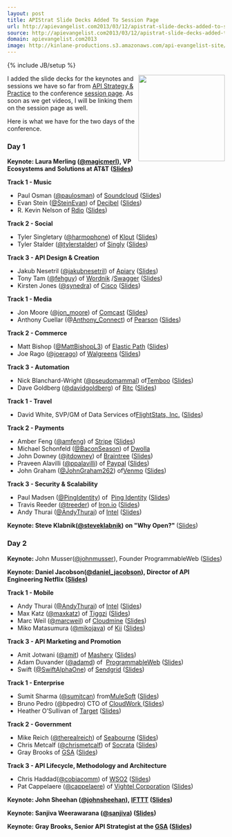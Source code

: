 ```yaml
---
layout: post
title: APIStrat Slide Decks Added To Session Page
url: http://apievangelist.com2013/03/12/apistrat-slide-decks-added-to-session-page/
source: http://apievangelist.com2013/03/12/apistrat-slide-decks-added-to-session-page/
domain: apievangelist.com2013
image: http://kinlane-productions.s3.amazonaws.com/api-evangelist-site/blog/api-strategy-practice-event-2-sold-out.png
---
```

{% include JB/setup %}<p>
     <a href="http://www.apistrategyconference.com/"><img src="https://s3.amazonaws.com/kinlane-productions/events/api-strategy-practice-conference/api-strategy-practice-event-2-sold-out.png"  width="200" align="right" /></a>
</p>
<p>
     I added the slide decks for the keynotes and sessions we have so far from <a href="http://www.apistrategyconference.com/">API Strategy &amp; Practice</a> to the conference <a href="http://apistrategyconference.com/sessions.php">session page</a>. As soon as we get videos, I will be linking them on the session page as well.
</p>
<p>
     Here is what we have for the two days of the conference.
</p>
<h3>
     Day 1
</h3>
<p>
     <strong>Keynote: <strong id="internal-source-marker_0.0019516758620738983">Laura Merling (<a href="https://twitter.com/magicmerl">@magicmerl</a>), VP Ecosystems and Solutions at AT&amp;T (<a href="/2013NYC/sessions/laura-merling-3-things-you-need-to-turn-your-enterprise-into-a-platform.php" target="_blank">Slides</a>)</strong></strong>
</p>
<p>
     <strong>Track 1 - Music</strong>
</p>
<ul>
     <li>Paul Osman (<a href="http://twitter.com/paulosman">@paulosman</a>) of <a title="Soundcloud" href="http://soundcloud.com/">Soundcloud</a> (<a href="/2013NYC/sessions/paul-osman-building-soundcloud-on-the-soundcloud-api.php" target="_blank">Slides</a>)
     </li>
     <li>Evan Stein (<a href="https://twitter.com/steinevan">@SteinEvan</a>) of <a title="Decibel" href="http://decibel.net/">Decibel</a> (<a href="/2013NYC/sessions/evan-stein-creating-a-rich-api.php" target="_blank">Slides</a>)
     </li>
     <li>R. Kevin Nelson of <a href="http://www.rdio.com/">Rdio</a> (<a href="/2013NYC/sessions/r-kevin-nelson-rdio-api-the-future-of-music-apis.php" target="_blank">Slides</a>)
     </li>
</ul>
<p>
     <strong>Track 2 - Social</strong>
</p>
<ul>
     <li>Tyler Singletary (<a href="http://www.twitter.com/harmophone/" target="_blank">@harmophone</a>) of <a title="Klout" href="http://klout.com/">Klout</a> (<a href="/2013NYC/sessions/tyler-singletary-platforming.php" target="_blank">Slides</a>)
     </li>
     <li>Tyler Stalder (<a href="https://twitter.com/tylerstalder">@tylerstalder</a>) of <a title="Singly" href="http://www.singly.com/" target="_blank">Singly</a> (<a href="/2013NYC/sessions/tyler-stalder-this-session-requires-a-valid-access-token.php" target="_blank">Slides</a>)
     </li>
</ul>
<p>
     <strong>Track 3 - API Design &amp; Creation</strong>
</p>
<ul>
     <li>Jakub Nesetril (<a href="http://twitter.com/jakubnesetril/" target="_blank">@jakubnesetril</a>) of <a title="Apiary" href="http://apiary.io/">Apiary</a> (<a href="/2013NYC/sessions/jakub-nesetril-the-art-of-building-apis.php" target="_blank">Slides</a>)
     </li>
     <li>Tony Tam (<a href="http://twitter.com/fehguy/" target="_blank">@fehguy</a>) of <a title="Wordnik" href="http://www.wordnik.com/">Wordnik</a> /<a title="Swagger" href="http://swagger.wordnik.com/">Swagger</a> (<a href="/2013NYC/sessions/tony-tam-swagger-for-your-rest-api.php" target="_blank">Slides</a>)
     </li>
     <li>Kirsten Jones (<a href="https://twitter.com/synedra">@synedra</a>) of <a href="http://www.cisco.com/">Cisco</a> (<a href="/2013NYC/sessions/kirsten-jones-building-apis-for-developers.php" target="_blank">Slides</a>)
     </li>
</ul>
<p>
     <strong>Track 1 - Media</strong>
</p>
<ul>
     <li>Jon Moore (<a href="http://twitter.com/jon_moore/" target="_blank">@jon_moore</a>) of <a title="Comcast" href="http://xfinity.comcast.net/">Comcast</a> (<a href="/2013NYC/sessions/jon-moore-hypermedia-apis-for-the-enterprise.php" target="_blank">Slides</a>)
     </li>
     <li>Anthony Cuellar (@<a href="https://twitter.com/Anthony_Connect">Anthony_Connect</a>) of <a title="Pearson" href="http://developer.pearson.com/">Pearson</a> (<a href="/2013NYC/sessions/anthony-cuellar-pearson.php" target="_blank">Slides</a>)
     </li>
</ul>
<p>
     <strong>Track 2 - Commerce</strong>
</p>
<ul>
     <li>Matt Bishop (<a href="https://twitter.com/MattBishopL3">@MattBishopL3</a>) of <a title="Elastic Path" href="http://www.elasticpath.com/">Elastic Path</a> (<a href="/2013NYC/sessions/matt-bishop-apis-seek-ltrs.php" target="_blank">Slides</a>)
     </li>
     <li>Joe Rago (<a href="https://twitter.com/joerago">@joerago</a>) of <a href="http://www.walgreens.com/">Walgreens</a> (<a href="/2013NYC/sessions/joe-rago-putting-an-api-on-our-stores.php" target="_blank">Slides</a>)
     </li>
</ul>
<p>
     <strong>Track 3 - Automation</strong>
</p>
<ul>
     <li>Nick Blanchard-Wright (<a href="https://twitter.com/pseudomammal">@pseudomammal</a>) of<a title="Temboo" href="https://www.temboo.com/">Temboo</a> (<a href="/2013NYC/sessions/nick-blanchard-wright-scaling-api-access.php" target="_blank">Slides</a>)
     </li>
     <li>Dave Goldberg (<a href="http://mce_host/admin/page/@davidgoldberg">@davidgoldberg</a>) of <a title="Ritc" href="http://getritc.com/">Ritc</a> (<a href="/2013NYC/sessions/dave-goldberg-api-automation-as-a-craft.php" target="_blank">Slides</a>)
     </li>
</ul>
<p>
     <strong>Track 1 - Travel</strong>
</p>
<ul>
     <li>David White, SVP/GM of Data Services of<a href="http://www.flightstats.com/go/Home/home.do">FlightStats, Inc.</a> (<a href="/2013NYC/sessions/david-white-the-future-of-apis-in-travel.php" target="_blank">Slides</a>)
     </li>
</ul>
<p>
     <strong>Track 2 - Payments</strong>
</p>
<ul>
     <li>Amber Feng (<a href="http://twitter.com/amfeng/" target="_blank">@amfeng</a>) of <a title="Stripe" href="https://stripe.com/">Stripe</a> (<a href="/2013NYC/sessions/amber-feng-building-stripes-api.php" target="_blank">Slides</a>)
     </li>
     <li>Michael Schonfeld (<a href="http://twitter.com/BaconSeason/" target="_blank">@BaconSeason</a>) of <a title="Dwolla" href="https://www.dwolla.com/">Dwolla</a>
     </li>
     <li>John Downey (<a href="https://twitter.com/jtdowney">@jtdowney</a>) of <a href="https://www.braintreepayments.com/">Braintree</a> (<a href="/2013NYC/sessions/john-downey-john-graham-mobile-future.php" target="_blank">Slides</a>)
     </li>
     <li>Praveen Alavilli (<a href="https://twitter.com/ppalavilli">@ppalavilli</a>) of <a title="Paypal" href="https://www.paypal.com/">Paypal</a> (<a href="/2013NYC/sessions/praveen-alavilli-providing-full-featured-payments-api-at-scale.php" target="_blank">Slides</a>)
     </li>
     <li>John Graham (<a href="https://twitter.com/JohnGraham262">@JohnGraham262</a>) of<a href="https://venmo.com/">Venmo</a> (<a href="https://www.dropbox.com/s/uif1i2c0mswlsda/Mobile-Future-API%20Strategy-Braintree-Venmo.pdf" target="_blank">Slides</a>)
     </li>
</ul>
<p>
     <strong>Track 3 - Security &amp; Scalability</strong>
</p>
<ul>
     <li>Paul Madsen (<a href="https://twitter.com/pingidentity">@PingIdentity</a>) of  <a title="Ping Identitiy" href="https://www.pingidentity.com/">Ping Identity</a> (<a href="/2013NYC/sessions/paul-madsen-oauth-20-plays-well-with-others.php" target="_blank">Slides</a>)
     </li>
     <li>Travis Reeder (<a href="http://twitter.com/treeder/" target="_blank">@treeder</a>) of <a title="Iron.io" href="http://www.iron.io/">Iron.io</a> (<a href="https://docs.google.com/presentation/d/1TBj68czYmshN4ED16QXsIu0ms3PHk028s7lDVED9CcE/pub?start=false&amp;loop=false&amp;delayms=3000slide=id.p" target="_blank">Slides</a>)
     </li>
     <li>Andy Thurai (<a href="https://twitter.com/AndyThurai">@AndyThurai</a>) of <a title="Intel Security Gateways" href="http://blogs.intel.com/security-gateways/2011/09/13/essential_elements_of_api_mana/">Intel</a> (<a href="/2013NYC/sessions/andy-thurai-building-enterprise-grade-apis.php" target="_blank">Slides</a>)
     </li>
</ul>
<p>
     <strong>Keynote: Steve Klabnik(<a href="https://twitter.com/steveklabnik">@steveklabnik</a>) on "Why Open?" </strong>(<a href="/2013NYC/sessions/steve-klabnik-why-open.php" target="_blank">Slides</a>)
</p>
<h3>
     Day 2
</h3>
<p>
     <strong>Keynote: </strong>John Musser(<a href="https://twitter.com/johnmusser">@johnmusser</a>), Founder ProgrammableWeb (<a href="/2013NYC/sessions/john-musser-api-business-models.php" target="_blank">Slides</a>)
</p>
<p>
     <strong><strong>Keynote: </strong>Daniel Jacobson(<a href="https://twitter.com/daniel_jacobson">@daniel_jacobson</a>), Director of API Engineering Netflix (<a href="/2013NYC/sessions/daniel-jacobson-the-structure-of-api-revolutions.php" target="_blank">Slides</a>)</strong>
</p>
<p>
     <strong>Track 1 - Mobile</strong>
</p>
<ul>
     <li>Andy Thurai (<a href="https://twitter.com/AndyThurai">@AndyThurai</a>) of <a title="Intel Security Gateways" href="http://blogs.intel.com/security-gateways/2011/09/13/essential_elements_of_api_mana/">Intel</a> (<a href="/2013NYC/sessions/andy-thurai-building-blocks-for-apis-mobile-ready.php" target="_blank">Slides</a>)
     </li>
     <li>Max Katz (<a href="http://twitter.com//" target="_blank">@maxkatz</a>) of <a title="Tiggzi" href="http://tiggzi.com/home">Tiggzi</a> (<a href="/2013NYC/sessions/max-katz-tiggzi-cloud-based-mobile-app-platform.php" target="_blank">Slides</a>)
     </li>
     <li>Marc Weil (<a href="http://twitter.com/marcweil/" target="_blank">@marcweil</a>) of <a title="Cloudmine" href="https://cloudmine.me/">Cloudmine</a> (<a href="/2013NYC/sessions/marc-weil-the-importance-of-reachability.php" target="_blank">Slides</a>)
     </li>
     <li>Miko Matasumura (<a href="http://twitter.com/mikojava/" target="_blank">@mikojava</a>) of <a title="Kii" href="http://www.kii.com/en/technology">Kii</a> (<a href="/2013NYC/sessions/miko-matsumura-we-help-apps-grow-into-global-business.php">Slides</a>)
     </li>
</ul>
<p>
     <strong>Track 3 - API Marketing and Promotion</strong>
</p>
<ul>
     <li>Amit Jotwani (<a href="http://twitter.com/amit/" target="_blank">@amit</a>) of <a title="Mashery" href="http://www.mashery.com/">Mashery</a> (<a href="/2013NYC/sessions/amit-jotwani-unpacking-developer-experience.php" target="_blank">Slides</a>)
     </li>
     <li>Adam Duvander (<a href="https://twitter.com/adamd">@adamd</a>) of  <a title="ProgrammableWeb" href="http://www.programmableweb.com/">ProgrammableWeb</a> (<a href="/2013NYC/sessions/adam-duvander-make-your-api-irresistable.php" target="_blank">Slides</a>)
     </li>
     <li>Swift (<a href="http://twitter.com/SwiftAlphaOne/" target="_blank">@SwiftAlphaOne</a>) of <a title="SendGrid" href="http://sendgrid.com/">Sendgrid</a> (<a href="/2013NYC/sessions/swift-alpha-one-saving-hackathons.php" target="_blank">Slides</a>)
     </li>
</ul>
<p>
     <strong>Track 1 - Enterprise</strong>
</p>
<ul>
     <li>Sumit Sharma (<a href="https://twitter.com/sumitcan">@sumitcan</a>) from<a href="http://mulesoft.com/">MuleSoft</a> (<a href="/2013NYC/sessions/sumit-sharma-enterprise-is-the-new-saas.php" target="_blank">Slides</a>)
     </li>
     <li>Bruno Pedro (@bpedro) CTO of <a href="https://cloudwork.com/" target="_blank">CloudWork </a>(<a href="http://www.slideshare.net/bpedro/bruno-pedrocloudwork" target="_blank">Slides</a>)
     </li>
     <li>Heather O’Sullivan of <a title="Target" href="http://www.target.com/" target="_blank">Target</a> (<a href="/2013NYC/sessions/heather-osullivan-logging-and-monitoring-apis.php" target="_blank">Slides</a>)
     </li>
</ul>
<p>
     <strong>Track 2 - Government</strong>
</p>
<ul>
     <li>Mike Reich (<a href="http://twitter.com/therealreich/" target="_blank">@therealreich</a>) of <a title="Seabourne consulting" href="http://seabourneinc.com/">Seabourne</a> (<a href="/2013NYC/sessions/mike-reich-an-opportunity-for-gov-apis.php" target="_blank">Slides</a>)
     </li>
     <li>Chris Metcalf (<a href="http://twitter.com/chrismetcalf/" target="_blank">@chrismetcalf</a>) of <a title="Socrata" href="http://www.socrata.com/">Socrata</a> (<a href="/2013NYC/sessions/chris-metcalf-government-apis-open-innovation.php" target="_blank">Slides</a>)
     </li>
     <li>Gray Brooks of <a href="http://gsa.gov/">GSA</a> (<a href="/2013NYC/sessions/gray-brooks-apis-in-government.php" target="_blank">Slides</a>)
     </li>
</ul>
<p>
     <strong>Track 3 - API Lifecycle, Methodology and Architecture</strong>
</p>
<ul>
     <li>Chris Haddad(<a href="http://twitter.com/cobiacomm/" target="_blank">@cobiacomm</a>) of <a title="WSO2 API Manager" href="http://wso2.com/products/api-manager/">WSO2</a> (<a href="/2013NYC/sessions/chris-haddad-adopt-an-api-product-mindset.php" target="_blank">Slides</a>)
     </li>
     <li>Pat Cappelaere (<a href="https://twitter.com/cappelaere">@cappelaere</a>) of <a title="Vightel" href="http://www.vightel.com/">Vightel Corporation</a> (<a href="/2013NYC/sessions/pat-cappelaere-is-it-api-time-for-a-new-strategy.php" target="_blank">Slides</a>)
     </li>
</ul>
<p>
     <strong><strong><strong>Keynote: </strong>John Sheehan<strong> (<a href="https://twitter.com/johnsheehan">@johnsheehan</a>)</strong>, <a title="IFTT" href="https://ifttt.com/">IFTTT</a> (<a href="/2013NYC/sessions/john-sheehan-apis-for-humans.php" target="_blank">Slides</a>)</strong></strong>
</p>
<p>
     <strong><strong><strong><strong><strong>Keynote: </strong>Sanjiva Weerawarana (<a href="https://twitter.com/sanjiva">@sanjiva</a>) (<a href="/sanjiva-weerawarana-beyond-apis-creating-an-ecosystem-around-your-business.php" target="_blank">Slides</a>)</strong></strong></strong></strong>
</p>
<p>
     <strong><strong><strong><strong><strong>Keynote: </strong>Gray Brooks, Senior API Strategist at the <a href="http://gsa.gov/">GSA</a> (<a href="https://www.dropbox.com/s/mbc6w9n6rdlnk61/APIStrategyConference-GrayBrooks-keynote.pdf" target="_blank">Slides</a>)</strong></strong></strong></strong>
</p>
